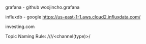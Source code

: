grafana - github
woojincho.grafana

influxdb - google 
https://us-east-1-1.aws.cloud2.influxdata.com/

investing.com

Topic Naming Rule: <topic>/<market>/<SYMBOL>/<CURRENCY>/<channel(type)>/<orderType>